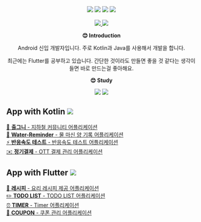 <div align=center>
<img src="https://img.shields.io/badge/Flutter-02569B?style=flat-square&logo=Flutter&logoColor=white"/> <img src="https://img.shields.io/badge/Dart-0175C2?style=flat-square&logo=Dart&logoColor=white"/> <img src="https://img.shields.io/badge/Android-3DDC84?style=flat-square&logo=Android&logoColor=white"/> <img src="https://img.shields.io/badge/Kotlin-7F52FF?style=flat-square&logo=Kotlin&logoColor=white"/> 
</div>
<br/>
<div align=center>
  <a href="https://shino72.tistory.com/">
    <img src="https://img.shields.io/badge/Tistory-000000?style=flat-square&logo=Tistory&logoColor=white"/>
  </a>
  <a href="https://play.google.com/store/apps/developer?id=Shino72&pli=1">
    <img src="https://img.shields.io/badge/Google Play-414141?style=flat-square&logo=Google Play&logoColor=white"/>
  </a>
</div>

**<div align=center> :blush: Introduction </div>**
<div align=center>
Android 신입 개발자입니다. 주로 Kotlin과 Java를 사용해서 개발을 합니다.
  
최근에는 Flutter를 공부하고 있습니다. 간단한 것이라도 만들면 좋을 것 같다는 생각이 들면 바로 만드는걸 좋아해요.
</div>

**<div align=center> :blush: Study </div>**
<div align=center> <img src="https://img.shields.io/badge/Flutter-02569B?style=flat-square&logo=Flutter&logoColor=white"/>  <img src="https://img.shields.io/badge/Kotlin-7F52FF?style=flat-square&logo=Kotlin&logoColor=white"/></div>

## App with Kotlin <img src="https://img.shields.io/badge/Kotlin-7F52FF?style=flat-square&logo=Kotlin&logoColor=white"/>
[:train2: **출그니**  - 지하철 커뮤니티 어플리케이션](https://github.com/kookmin-sw/capstone-2023-28)  
[:potable_water: **Water-Reminder** - 물 마신 양 기록 어플리케이션](https://github.com/Myeongcheol-shin/water_reminder)  
[:zap: **반응속도 테스트** - 반응속도 테스트 어플리케이션](https://github.com/Myeongcheol-shin/physical_test_application)  
[:envelope: **정기결제** - OTT 결제 관리 어플리케이션](https://github.com/Myeongcheol-shin/payment_management)  

## App with Flutter <img src="https://img.shields.io/badge/Flutter-02569B?style=flat-square&logo=Flutter&logoColor=white"/>
[:meat_on_bone: **레시피** - 요리 레시피 제공 어플리케이션](https://github.com/Myeongcheol-shin/cook_recipe)  
[:pencil2: **TODO LIST** - TODO LIST 어플리케이션](https://github.com/Myeongcheol-shin/todo_list)  
[:alarm_clock: **TIMER** - Timer 어플리케이션](https://github.com/Myeongcheol-shin/flutter_timer)  
[:ticket: **COUPON** - 쿠폰 관리 어플리케이션](https://github.com/Myeongcheol-shin/flutter_gifticon_manage)  
  
